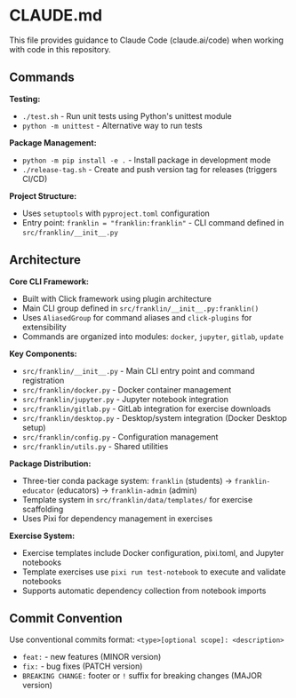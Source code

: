 # CLAUDE.md

This file provides guidance to Claude Code (claude.ai/code) when working with code in this repository.

## Commands

**Testing:**
- `./test.sh` - Run unit tests using Python's unittest module
- `python -m unittest` - Alternative way to run tests

**Package Management:**
- `python -m pip install -e .` - Install package in development mode
- `./release-tag.sh` - Create and push version tag for releases (triggers CI/CD)

**Project Structure:**
- Uses `setuptools` with `pyproject.toml` configuration
- Entry point: `franklin = "franklin:franklin"` - CLI command defined in `src/franklin/__init__.py`

## Architecture

**Core CLI Framework:**
- Built with Click framework using plugin architecture
- Main CLI group defined in `src/franklin/__init__.py:franklin()` 
- Uses `AliasedGroup` for command aliases and `click-plugins` for extensibility
- Commands are organized into modules: `docker`, `jupyter`, `gitlab`, `update`

**Key Components:**
- `src/franklin/__init__.py` - Main CLI entry point and command registration
- `src/franklin/docker.py` - Docker container management 
- `src/franklin/jupyter.py` - Jupyter notebook integration
- `src/franklin/gitlab.py` - GitLab integration for exercise downloads
- `src/franklin/desktop.py` - Desktop/system integration (Docker Desktop setup)
- `src/franklin/config.py` - Configuration management
- `src/franklin/utils.py` - Shared utilities

**Package Distribution:**
- Three-tier conda package system: `franklin` (students) → `franklin-educator` (educators) → `franklin-admin` (admin)
- Template system in `src/franklin/data/templates/` for exercise scaffolding
- Uses Pixi for dependency management in exercises

**Exercise System:**
- Exercise templates include Docker configuration, pixi.toml, and Jupyter notebooks
- Template exercises use `pixi run test-notebook` to execute and validate notebooks
- Supports automatic dependency collection from notebook imports

## Commit Convention

Use conventional commits format: `<type>[optional scope]: <description>`
- `feat:` - new features (MINOR version)
- `fix:` - bug fixes (PATCH version) 
- `BREAKING CHANGE:` footer or `!` suffix for breaking changes (MAJOR version)